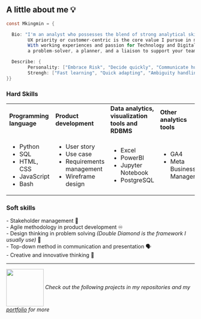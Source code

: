 ## A little about me 💡
<!--
Outline:
- Overview about myself
- Where to find me
- Technical tools
- CTA: read more about pinned projects and check out my Portfolio for more
-->
```java
const Mkingmin = {

  Bio: "I'm an analyst who possesses the blend of strong analytical skills and problem-solving mindset.
        UX priority or customer-centric is the core value I pursue in my career.
        With working experiences and passion for Technology and Digital transformation, I'm ready to become
        a problem-solver, a planner, and a liaison to support your team to reach new milestones.",

  Describe: {
        Personality: ["Embrace Risk", "Decide quickly", "Communicate humorously"],
        Strengh: ["Fast learning", "Quick adapting", "Ambiguity handling"]
}}
```
### Hard Skills
<table>
  <tbody>
    <tr>
      <td><b>Programming language</b></td>
      <td><b>Product development</b></td>
      <td><b>Data analytics, visualization tools and RDBMS</b></td>
      <td><b>Other analytics tools</b></td>
      <td><b>Project management tools</b></td>
      <td><b>Modeling and Diagraming</b></td>
    </tr>
    <tr>
      <td>
        <ul>
          <li>Python</li>
          <li>SQL</li>
          <li>HTML, CSS</li>
          <li>JavaScript</li>
          <li>Bash</li>
      </ul>
      </td>
      <td>
        <ul>
          <li>User story</li>
          <li>Use case</li>
          <li>Requirements management</li>
          <li>Wireframe design</li>
        </ul>
      </td>
      <td>
        <ul>
        <li>Excel</li>
          <li>PowerBI</li>
          <li>Jupyter Notebook</li>
          <li>PostgreSQL</li>
        </ul>
      </td>
      <td>
        <ul>
          <li>GA4</li>
          <li>Meta Business Manager</li>
        </ul>
      </td>
      <td>
        <ul>
          <li>Jira</li>
          <li>Confluence</li>
        </ul>
      </td>
      <td>
        <ul>
          <li>BPMN</li>
          <li>UML</li>
          <li>Power-Interest matrix</li>
        </ul>
      </td>
    </tr>
  </tbody>
</table>

### Soft skills
\- Stakeholder management 💬 <br>
\- Agile methodology in product development ♾️ <br>
\- Design thinking in problem solving <i>(Double Diamond is the framework I usually use)</i> 💎 <br>
\- Top-down method in communication and presentation 🗣 <br>
\- Creative and innovative thinking 🧠

_________________________________________________________________________________________

<img src="https://cdn.pixabay.com/animation/2022/07/29/03/42/03-42-11-849_512.gif" width="100" height="100" style="vertical-align: middle;"/> <i>Check out the following projects in my repositories and my <a href="https://mkingmin.github.io/">portfolio</a> for more</i>


      
